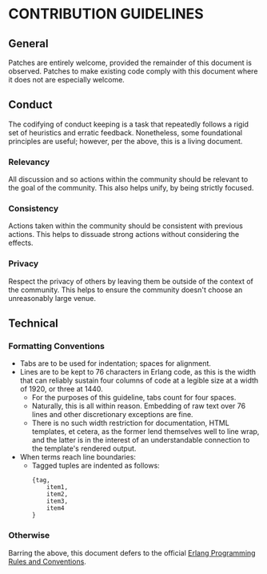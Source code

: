 # CONTRIBUTION GUIDELINES

## General
Patches are entirely welcome, provided the remainder of this document is observed. Patches to make existing code comply with this document where it does not are especially welcome.

## Conduct
The codifying of conduct keeping is a task that repeatedly follows a rigid set of heuristics and erratic feedback. Nonetheless, some foundational principles are useful; however, per the above, this is a living document.

### Relevancy
All discussion and so actions within the community should be relevant to the goal of the community. This also helps unify, by being strictly focused.

### Consistency
Actions taken within the community should be consistent with previous actions. This helps to dissuade strong actions without considering the effects.

### Privacy
Respect the privacy of others by leaving them be outside of the context of the community. This helps to ensure the community doesn't choose an unreasonably large venue.

## Technical

### Formatting Conventions
* Tabs are to be used for indentation; spaces for alignment.
* Lines are to be kept to 76 characters in Erlang code, as this is the width that can reliably sustain four columns of code at a legible size at a width of 1920, or three at 1440.
  * For the purposes of this guideline, tabs count for four spaces.
  * Naturally, this is all within reason. Embedding of raw text over 76 lines and other discretionary exceptions are fine.
  * There is no such width restriction for documentation, HTML templates, et cetera, as the former lend themselves well to line wrap, and the latter is in the interest of an understandable connection to the template's rendered output.
* When terms reach line boundaries:
  * Tagged tuples are indented as follows:
    ```
    {tag,
    	item1,
    	item2,
    	item3,
    	item4
    }
    ```
### Otherwise
Barring the above, this document defers to the official [Erlang Programming Rules and Conventions](http://www.erlang.se/doc/programming_rules.shtml).

